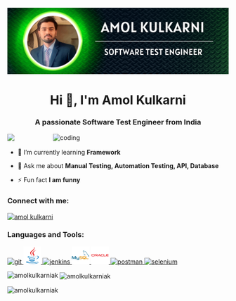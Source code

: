 ![logo](https://github.com/AmolkulkarniAK/AmolKulkarniAK/blob/main/Green%20Professional%20Gamer%20LinkedIn%20Banner_20240831_141842_0000.png)
<h1 align="center">Hi 👋, I'm Amol Kulkarni</h1>
<h3 align="center">A passionate Software Test Engineer from India</h3>

<img align="right" alt="coding" width="400" src="https://drive.google.com/file/d/1npYiJbeqcCDBBn7TATdqZ8thMpiDyKqM/view?usp=sharing">

<p align="left"> <img src="https://user-images.githubusercontent.com/55389276/140866485-8fb1c876-9a8f-4d6a-98dc-08c4981eaf70.gif" /> </p>

- 🌱 I’m currently learning **Framework**

- 💬 Ask me about **Manual Testing, Automation Testing, API, Database**

- ⚡ Fun fact **I am funny**

<h3 align="left">Connect with me:</h3>
<p align="left">
<a href="https://linkedin.com/in/amol kulkarni" target="blank"><img align="center" src="https://raw.githubusercontent.com/rahuldkjain/github-profile-readme-generator/master/src/images/icons/Social/linked-in-alt.svg" alt="amol kulkarni" height="30" width="40" /></a>
</p>

<h3 align="left">Languages and Tools:</h3>
<p align="left"> <a href="https://git-scm.com/" target="_blank" rel="noreferrer"> <img src="https://www.vectorlogo.zone/logos/git-scm/git-scm-icon.svg" alt="git" width="40" height="40"/> </a> <a href="https://www.java.com" target="_blank" rel="noreferrer"> <img src="https://raw.githubusercontent.com/devicons/devicon/master/icons/java/java-original.svg" alt="java" width="40" height="40"/> </a> <a href="https://www.jenkins.io" target="_blank" rel="noreferrer"> <img src="https://www.vectorlogo.zone/logos/jenkins/jenkins-icon.svg" alt="jenkins" width="40" height="40"/> </a> <a href="https://www.mysql.com/" target="_blank" rel="noreferrer"> <img src="https://raw.githubusercontent.com/devicons/devicon/master/icons/mysql/mysql-original-wordmark.svg" alt="mysql" width="40" height="40"/> </a> <a href="https://www.oracle.com/" target="_blank" rel="noreferrer"> <img src="https://raw.githubusercontent.com/devicons/devicon/master/icons/oracle/oracle-original.svg" alt="oracle" width="40" height="40"/> </a> <a href="https://postman.com" target="_blank" rel="noreferrer"> <img src="https://www.vectorlogo.zone/logos/getpostman/getpostman-icon.svg" alt="postman" width="40" height="40"/> </a> <a href="https://www.selenium.dev" target="_blank" rel="noreferrer"> <img src="https://raw.githubusercontent.com/detain/svg-logos/780f25886640cef088af994181646db2f6b1a3f8/svg/selenium-logo.svg" alt="selenium" width="40" height="40"/> </a> </p>

<p><img align="left" src="https://github-readme-stats.vercel.app/api/top-langs?username=amolkulkarniak&show_icons=true&locale=en&layout=compact" alt="amolkulkarniak" /></p>

<p>&nbsp;<img align="center" src="https://github-readme-stats.vercel.app/api?username=amolkulkarniak&show_icons=true&locale=en" alt="amolkulkarniak" /></p>

<p><img align="center" src="https://github-readme-streak-stats.herokuapp.com/?user=amolkulkarniak&" alt="amolkulkarniak" /></p>
